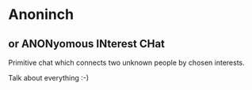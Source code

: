# Anoninch 

## or ANONyomous INterest CHat

Primitive chat which connects two unknown people by chosen interests.

Talk about everything :-)